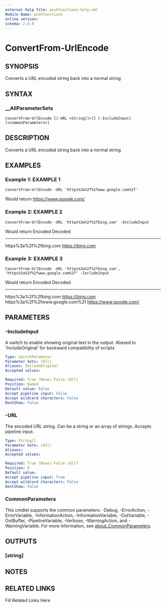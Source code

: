```yaml
---
external help file: poshfunctions-help.xml
Module Name: poshfunctions
online version: 
schema: 2.0.0
---
```


# ConvertFrom-UrlEncode

## SYNOPSIS

Converts a URL encoded string back into a normal string

## SYNTAX

### __AllParameterSets

```
ConvertFrom-UrlEncode [[-URL <String[]>]] [-IncludeInput] [<CommonParameters>]
```

## DESCRIPTION

Converts a URL encoded string back into a normal string


## EXAMPLES

### Example 1: EXAMPLE 1

```
ConvertFrom-UrlEncode -URL 'https%3a%2f%2fwww.google.com%2f'
```

Would return
https://www.google.com/





### Example 2: EXAMPLE 2

```
ConvertFrom-UrlEncode -URL 'https%3a%2f%2fbing.com' -IncludeInput
```

Would return
Encoded                Decoded
-------                -------
https%3a%2f%2fbing.com https://bing.com





### Example 3: EXAMPLE 3

```
ConvertFrom-UrlEncode -URL 'https%3a%2f%2fbing.com', 'https%3a%2f%2fwww.google.com%2f' -IncludeInput
```

Would return
Encoded                         Decoded
-------                         -------
https%3a%2f%2fbing.com          https://bing.com
https%3a%2f%2fwww.google.com%2f https://www.google.com/






## PARAMETERS

### -IncludeInput

A switch to enable showing original text in the output.
Aliased to 'IncludeOriginal' for backward compatibility of scripts

```yaml
Type: SwitchParameter
Parameter Sets: (All)
Aliases: IncludeOriginal
Accepted values: 

Required: True (None) False (All)
Position: Named
Default value: False
Accept pipeline input: False
Accept wildcard characters: False
DontShow: False
```

### -URL

The encoded URL string.
Can be a string or an array of strings.
Accepts pipeline input.

```yaml
Type: String[]
Parameter Sets: (All)
Aliases: 
Accepted values: 

Required: True (None) False (All)
Position: 0
Default value: 
Accept pipeline input: True
Accept wildcard characters: False
DontShow: False
```


### CommonParameters

This cmdlet supports the common parameters: -Debug, -ErrorAction, -ErrorVariable, -InformationAction, -InformationVariable, -OutVariable, -OutBuffer, -PipelineVariable, -Verbose, -WarningAction, and -WarningVariable. For more information, see [about_CommonParameters](http://go.microsoft.com/fwlink/?LinkID=113216).

## OUTPUTS

### [string]



## NOTES



## RELATED LINKS

Fill Related Links Here

